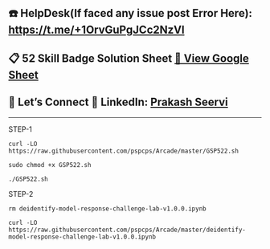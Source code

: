 ## ☎️ HelpDesk(If faced any issue post Error Here): https://t.me/+1OrvGuPgJCc2NzVl

## 📋 52 Skill Badge Solution Sheet [📄 View Google Sheet](https://docs.google.com/spreadsheets/d/1UY1yh_xCRGealyBqSAejjkBSdgjqEj5M_XIQmveGJnU/edit?gid=0#gid=0)


## 🔗 Let’s Connect 👤 **LinkedIn**: [Prakash Seervi](https://www.linkedin.com/in/prakashseervi63/)


---

STEP-1

```
curl -LO https://raw.githubusercontent.com/pspcps/Arcade/master/GSP522.sh

sudo chmod +x GSP522.sh

./GSP522.sh
```

STEP-2

```
rm deidentify-model-response-challenge-lab-v1.0.0.ipynb

curl -LO https://raw.githubusercontent.com/pspcps/Arcade/master/deidentify-model-response-challenge-lab-v1.0.0.ipynb
```
